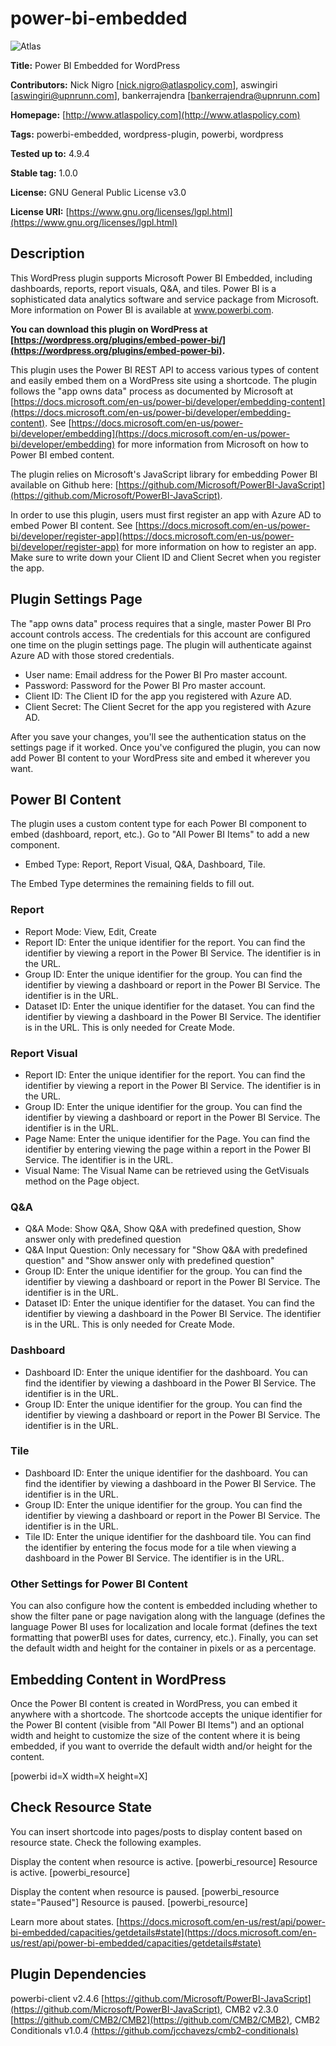 # power-bi-embedded

![Atlas](http://atlaspolicy.com/wp-content/uploads/2017/03/logo.png)

 **Title:** Power BI Embedded for WordPress

 **Contributors:** Nick Nigro [nick.nigro@atlaspolicy.com], aswingiri [aswingiri@upnrunn.com], bankerrajendra [bankerrajendra@upnrunn.com]

 **Homepage:** [http://www.atlaspolicy.com](http://www.atlaspolicy.com)

 **Tags:** powerbi-embedded, wordpress-plugin, powerbi, wordpress

 **Tested up to:** 4.9.4

 **Stable tag:** 1.0.0

 **License:** GNU General Public License v3.0

 **License URI:** [https://www.gnu.org/licenses/lgpl.html](https://www.gnu.org/licenses/lgpl.html)

## Description
This WordPress plugin supports Microsoft Power BI Embedded, including  dashboards, reports, report visuals, Q&A, and tiles. Power BI is a sophisticated data analytics software and service package from Microsoft. More information on Power BI is available at www.powerbi.com.

**You can download this plugin on WordPress at [https://wordpress.org/plugins/embed-power-bi/](https://wordpress.org/plugins/embed-power-bi).**

This plugin uses the Power BI REST API to access various types of content and easily embed them on a WordPress site using a shortcode. The plugin follows the "app owns data" process as documented by Microsoft at [https://docs.microsoft.com/en-us/power-bi/developer/embedding-content](https://docs.microsoft.com/en-us/power-bi/developer/embedding-content). See [https://docs.microsoft.com/en-us/power-bi/developer/embedding](https://docs.microsoft.com/en-us/power-bi/developer/embedding) for more information from Microsoft on how to Power BI embed content.

The plugin relies on Microsoft's JavaScript library for embedding Power BI available on Github here: [https://github.com/Microsoft/PowerBI-JavaScript](https://github.com/Microsoft/PowerBI-JavaScript).

In order to use this plugin, users must first register an app with Azure AD to embed Power BI content. See [https://docs.microsoft.com/en-us/power-bi/developer/register-app](https://docs.microsoft.com/en-us/power-bi/developer/register-app) for more information on how to register an app. Make sure to write down your Client ID and Client Secret when you register the app.

## Plugin Settings Page
The "app owns data" process requires that a single, master Power BI Pro account controls access. The credentials for this account are configured one time on the plugin settings page. The plugin will authenticate against Azure AD with those stored credentials.

 * User name: Email address for the Power BI Pro master account.
 * Password: Password for the Power BI Pro master account.
 * Client ID: The Client ID for the app you registered with Azure AD.
 * Client Secret: The Client Secret for the app you registered with Azure AD.

After you save your changes, you'll see the authentication status on the settings page if it worked. Once you've configured the plugin, you can now add Power BI content to your WordPress site and embed it wherever you want.

## Power BI Content
The plugin uses a custom content type for each Power BI component to embed (dashboard, report, etc.). Go to "All Power BI Items" to add a new component.

 * Embed Type: Report, Report Visual, Q&A, Dashboard, Tile.

The Embed Type determines the remaining fields to fill out.

### Report

 * Report Mode: View, Edit, Create
 * Report ID: Enter the unique identifier for the report. You can find the identifier by viewing a report in the Power BI Service. The identifier is in the URL.
 * Group ID: Enter the unique identifier for the group. You can find the identifier by viewing a dashboard or report in the Power BI Service. The identifier is in the URL.
 * Dataset ID: Enter the unique identifier for the dataset. You can find the identifier by viewing a dashboard in the Power BI Service. The identifier is in the URL. This is only needed for Create Mode.

### Report Visual

 * Report ID: Enter the unique identifier for the report. You can find the identifier by viewing a report in the Power BI Service. The identifier is in the URL.
 * Group ID: Enter the unique identifier for the group. You can find the identifier by viewing a dashboard or report in the Power BI Service. The identifier is in the URL.
 * Page Name: Enter the unique identifier for the Page. You can find the identifier by entering viewing the page within a report in the Power BI Service. The identifier is in the URL.
 * Visual Name: The Visual Name can be retrieved using the GetVisuals method on the Page object.

### Q&A

 * Q&A Mode: Show Q&A, Show Q&A with predefined question, Show answer only with predefined question
 * Q&A Input Question: Only necessary for "Show Q&A with predefined question" and "Show answer only with predefined question"
 * Group ID: Enter the unique identifier for the group. You can find the identifier by viewing a dashboard or report in the Power BI Service. The identifier is in the URL.
 * Dataset ID: Enter the unique identifier for the dataset. You can find the identifier by viewing a dashboard in the Power BI Service. The identifier is in the URL. This is only needed for Create Mode.

### Dashboard

 * Dashboard ID: Enter the unique identifier for the dashboard. You can find the identifier by viewing a dashboard in the Power BI Service. The identifier is in the URL.
 * Group ID: Enter the unique identifier for the group. You can find the identifier by viewing a dashboard or report in the Power BI Service. The identifier is in the URL.

### Tile

 * Dashboard ID: Enter the unique identifier for the dashboard. You can find the identifier by viewing a dashboard in the Power BI Service. The identifier is in the URL.
 * Group ID: Enter the unique identifier for the group. You can find the identifier by viewing a dashboard or report in the Power BI Service. The identifier is in the URL.
 * Tile ID: Enter the unique identifier for the dashboard tile. You can find the identifier by entering the focus mode for a tile when viewing a dashboard in the Power BI Service. The identifier is in the URL.


### Other Settings for Power BI Content
You can also configure how the content is embedded including whether to show the filter pane or page navigation along with the language (defines the language Power BI uses for localization and locale format (defines the text formatting that powerBI uses for dates, currency, etc.). Finally, you can set the default width and height for the container in pixels or as a percentage.

## Embedding Content in WordPress
Once the Power BI content is created in WordPress, you can embed it anywhere with a shortcode. The shortcode accepts the unique identifier for the Power BI content (visible from "All Power BI Items") and an optional width and height to customize the size of the content where it is being embedded, if you want to override the default width and/or height for the content.

[powerbi id=X width=X height=X]

## Check Resource State
You can insert shortcode into pages/posts to display content based on resource state. Check the following examples.

Display the content when resource is active.
    [powerbi_resource]
        Resource is active.
    [powerbi_resource]

Display the content when resource is paused.
    [powerbi_resource state="Paused"]
        Resource is paused.
    [powerbi_resource]

Learn more about states. [https://docs.microsoft.com/en-us/rest/api/power-bi-embedded/capacities/getdetails#state](https://docs.microsoft.com/en-us/rest/api/power-bi-embedded/capacities/getdetails#state)

## Plugin Dependencies

powerbi-client v2.4.6 [https://github.com/Microsoft/PowerBI-JavaScript](https://github.com/Microsoft/PowerBI-JavaScript), CMB2 v2.3.0 [https://github.com/CMB2/CMB2](https://github.com/CMB2/CMB2), CMB2 Conditionals v1.0.4 [(https://github.com/jcchavezs/cmb2-conditionals)](https://github.com/jcchavezs/cmb2-conditionals)
